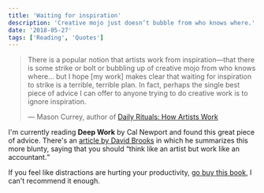 ```yaml
---
title: 'Waiting for inspiration'
description: 'Creative mojo just doesn’t bubble from who knows where.'
date: '2018-05-27'
tags: ['Reading', 'Quotes']
---
```


> There is a popular notion that artists work from inspiration—that there is some strike or bolt or bubbling up of creative mojo from who knows where… but I hope [my work] makes clear that waiting for inspiration to strike is a terrible, terrible plan. In fact, perhaps the single best piece of advice I can offer to anyone trying to do creative work is to ignore inspiration.
>
> <footer>— Mason Currey, author of <a href="http://masoncurrey.com/">Daily Rituals: How Artists Work</a></footer>

I'm currently reading **Deep Work** by Cal Newport and found this great piece of advice. There's an [article by David Brooks](https://www.nytimes.com/2014/09/26/opinion/david-brooks-routine-creativity-and-president-obamas-un-speech.html) in which he summarizes this more blunty, saying that you should <q>think like an artist but work like an accountant.</q>

If you feel like distractions are hurting your productivity, [go buy this book](http://calnewport.com/books/deep-work/), I can't recommend it enough.
